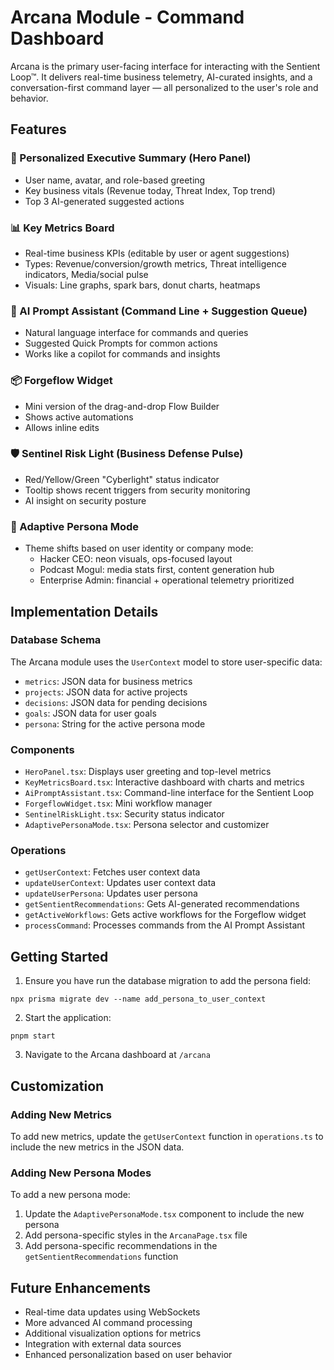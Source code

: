 # Arcana Module - Command Dashboard

Arcana is the primary user-facing interface for interacting with the Sentient Loop™. It delivers real-time business telemetry, AI-curated insights, and a conversation-first command layer — all personalized to the user's role and behavior.

## Features

### 🎯 Personalized Executive Summary (Hero Panel)
- User name, avatar, and role-based greeting
- Key business vitals (Revenue today, Threat Index, Top trend)
- Top 3 AI-generated suggested actions

### 📊 Key Metrics Board
- Real-time business KPIs (editable by user or agent suggestions)
- Types: Revenue/conversion/growth metrics, Threat intelligence indicators, Media/social pulse
- Visuals: Line graphs, spark bars, donut charts, heatmaps

### 🤖 AI Prompt Assistant (Command Line + Suggestion Queue)
- Natural language interface for commands and queries
- Suggested Quick Prompts for common actions
- Works like a copilot for commands and insights

### 📦 Forgeflow Widget
- Mini version of the drag-and-drop Flow Builder
- Shows active automations
- Allows inline edits

### 🛡️ Sentinel Risk Light (Business Defense Pulse)
- Red/Yellow/Green "Cyberlight" status indicator
- Tooltip shows recent triggers from security monitoring
- AI insight on security posture

### 🧬 Adaptive Persona Mode
- Theme shifts based on user identity or company mode:
  - Hacker CEO: neon visuals, ops-focused layout
  - Podcast Mogul: media stats first, content generation hub
  - Enterprise Admin: financial + operational telemetry prioritized

## Implementation Details

### Database Schema
The Arcana module uses the `UserContext` model to store user-specific data:
- `metrics`: JSON data for business metrics
- `projects`: JSON data for active projects
- `decisions`: JSON data for pending decisions
- `goals`: JSON data for user goals
- `persona`: String for the active persona mode

### Components
- `HeroPanel.tsx`: Displays user greeting and top-level metrics
- `KeyMetricsBoard.tsx`: Interactive dashboard with charts and metrics
- `AiPromptAssistant.tsx`: Command-line interface for the Sentient Loop
- `ForgeflowWidget.tsx`: Mini workflow manager
- `SentinelRiskLight.tsx`: Security status indicator
- `AdaptivePersonaMode.tsx`: Persona selector and customizer

### Operations
- `getUserContext`: Fetches user context data
- `updateUserContext`: Updates user context data
- `updateUserPersona`: Updates user persona
- `getSentientRecommendations`: Gets AI-generated recommendations
- `getActiveWorkflows`: Gets active workflows for the Forgeflow widget
- `processCommand`: Processes commands from the AI Prompt Assistant

## Getting Started

1. Ensure you have run the database migration to add the persona field:
```
npx prisma migrate dev --name add_persona_to_user_context
```

2. Start the application:
```
pnpm start
```

3. Navigate to the Arcana dashboard at `/arcana`

## Customization

### Adding New Metrics
To add new metrics, update the `getUserContext` function in `operations.ts` to include the new metrics in the JSON data.

### Adding New Persona Modes
To add a new persona mode:
1. Update the `AdaptivePersonaMode.tsx` component to include the new persona
2. Add persona-specific styles in the `ArcanaPage.tsx` file
3. Add persona-specific recommendations in the `getSentientRecommendations` function

## Future Enhancements
- Real-time data updates using WebSockets
- More advanced AI command processing
- Additional visualization options for metrics
- Integration with external data sources
- Enhanced personalization based on user behavior